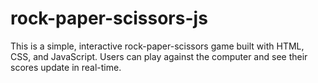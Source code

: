 # rock-paper-scissors-js
This is a simple, interactive rock-paper-scissors game built with HTML, CSS, and JavaScript. Users can play against the computer and see their scores update in real-time.
